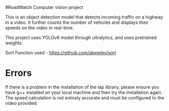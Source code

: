 #RoadWatch
Computer vision project

This is an object detection model that detects incoming traffic on a highway in a video. 
It further counts the number of vehicles and displays their speeds on the video in real-time.

This project uses YOLOv8 model through ultralytics, and uses pretrained weights. 

Sort Function used - https://github.com/abewley/sort

# Errors
If there is a problem in the installation of the lap library, please ensure you have g++ installed on your local machine and then try the installation again.
The speed calculation is not entirely accurate and must be configured to the video provided.
